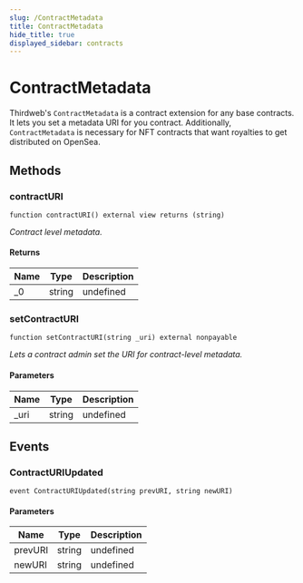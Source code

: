 ```yaml
---
slug: /ContractMetadata
title: ContractMetadata
hide_title: true
displayed_sidebar: contracts
---
```


# ContractMetadata

Thirdweb&#39;s `ContractMetadata` is a contract extension for any base contracts. It lets you set a metadata URI for you contract. Additionally, `ContractMetadata` is necessary for NFT contracts that want royalties to get distributed on OpenSea.

## Methods

### contractURI

```solidity
function contractURI() external view returns (string)
```

_Contract level metadata._

#### Returns

| Name | Type   | Description |
| ---- | ------ | ----------- |
| \_0  | string | undefined   |

### setContractURI

```solidity
function setContractURI(string _uri) external nonpayable
```

_Lets a contract admin set the URI for contract-level metadata._

#### Parameters

| Name  | Type   | Description |
| ----- | ------ | ----------- |
| \_uri | string | undefined   |

## Events

### ContractURIUpdated

```solidity
event ContractURIUpdated(string prevURI, string newURI)
```

#### Parameters

| Name    | Type   | Description |
| ------- | ------ | ----------- |
| prevURI | string | undefined   |
| newURI  | string | undefined   |
